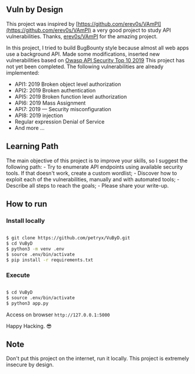 ## Vuln by Design

This project was inspired by [https://github.com/erev0s/VAmPI](https://github.com/erev0s/VAmPI) a very good project to study API vulnerabilities.
Thanks, [erev0s/VAmPI](https://github.com/erev0s/VAmPI) for the amazing project.

In this project, I tried to build BugBounty style because almost all web apps use a background API. Made some modifications, inserted new vulnerabilities based on [Owasp API Security Top 10 2019](https://owasp.org/www-project-api-security/)
This project has not yet been completed. The following vulnerabilities are already implemented:

- API1: 2019 Broken object level authorization
- API2: 2019 Broken authentication 
- API5: 2019 Broken function level authorization 
- API6: 2019 Mass Assignment
- API7: 2019 — Security misconfiguration
- API8: 2019 injection
- Regular expression Denial of Service
- And more ...

## Learning Path

The main objective of this project is to improve your skills, so I suggest the following path:
    - Try to enumerate API endpoints using available security tools. If that doesn't work, create a custom wordlist;
    - Discover how to exploit each of the vulnerabilities, manually and with automated tools;
    - Describe all steps to reach the goals;
    - Please share your write-up.

## How to run

### Install locally

```bash

$ git clone https://github.com/petryx/VuByD.git
$ cd VuByD
$ python3 -m venv .env
$ source .env/bin/activate
$ pip install -r requirements.txt
```

### Execute

```bash

$ cd VuByD
$ source .env/bin/activate
$ python3 app.py
```

Access on browser ```http://127.0.0.1:5000```

Happy Hacking. 😎

## Note

Don't put this project on the internet, run it locally. This project is extremely insecure by design.


